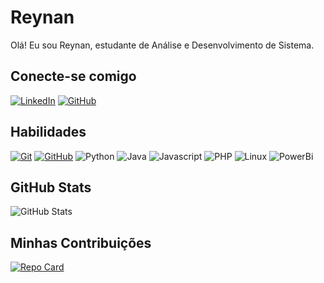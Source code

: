 # Reynan
Olá! Eu sou Reynan, estudante de Análise e Desenvolvimento de Sistema.

## Conecte-se comigo
[![LinkedIn](https://img.shields.io/badge/LinkedIn-000?style=for-the-badge&logo=linkedin&logoColor=006097)](https://www.linkedin.com/in/reynancavalcanti/)
[![GitHub](https://img.shields.io/badge/GitHub-000?style=for-the-badge&logo=github)](https://github.com/reynanc)

## Habilidades
[![Git](https://img.shields.io/badge/Git-000?style=for-the-badge&logo=git)](https://git-scm.com/doc)
[![GitHub](https://img.shields.io/badge/GitHub-000?style=for-the-badge&logo=github)](https://docs.github.com/)
![Python](https://img.shields.io/badge/Python-000?style=for-the-badge&logo=python)
![Java](https://img.shields.io/badge/Java-000?style=for-the-badge&logo=openjdk)
![Javascript](https://img.shields.io/badge/Javascript-000?style=for-the-badge&logo=javascript)
![PHP](https://img.shields.io/badge/Php-000?style=for-the-badge&logo=Php)
![Linux](https://img.shields.io/badge/Linux-000?style=for-the-badge&logo=Linux)
![PowerBi](https://img.shields.io/badge/PowerBi-000?style=for-the-badge&logo=PowerBi)

## GitHub Stats
![GitHub Stats](https://github-readme-stats.vercel.app/api?username=reynanc&repo=dio-lab-open-source&bg_color=000&border_color=30A3DC&show_icons=true&icon_color=30A3DC&text_color=FFF&hide_title=true&hide=stars)

## Minhas Contribuições
[![Repo Card](https://github-readme-stats.vercel.app/api/pin/?username=reynanc&repo=dio-lab-open-source&bg_color=000&border_color=fff&show_icons=true&icon_color=fff&title_color=fff&text_color=fff)](https://github.com/reynanc/dio-lab-open-source)
